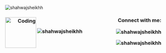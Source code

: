 <p align="left"> <img src="https://komarev.com/ghpvc/?username=shahwajsheikhh&label=Profile%20views&color=0e75b6&style=flat" alt="shahwajsheikhh" /> </p>


<h3 align="right">Connect with me: <img align="left" alt="Coding" width="100" src="https://raw.githubusercontent.com/TheDudeThatCode/TheDudeThatCode/refs/heads/master/Assets/Handshake.gif" </h3>

<p align="right">
</p>



<p><img align="left" src="https://github-readme-stats.vercel.app/api/top-langs?username=shahwajsheikhh&show_icons=true&locale=en&layout=compact" alt="shahwajsheikhh" /></p>

<p>&nbsp;<img align="center" src="https://github-readme-stats.vercel.app/api?username=shahwajsheikhh&show_icons=true&locale=en" alt="shahwajsheikhh" /></p>

<p><img align="center" src="https://github-readme-streak-stats.herokuapp.com/?user=shahwajsheikhh&" alt="shahwajsheikhh" /></p>
